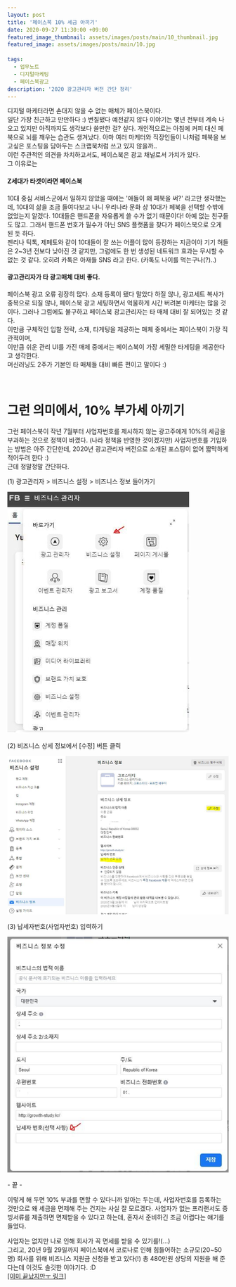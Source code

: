 ```yaml
---
layout: post
title: '페이스북 10% 세금 아끼기'
date: 2020-09-27 11:30:00 +09:00
featured_image_thumbnail: assets/images/posts/main/10_thumbnail.jpg
featured_image: assets/images/posts/main/10.jpg

tags:
  - 업무노트
  - 디지털마케팅
  - 페이스북광고
description: '2020 광고관리자 버전 간단 정리'
---
```



 디지털 마케터라면 손대지 않을 수 없는 매체가 페이스북이다.  
 일단 가장 친근하고 만만하다 :) 변질됐다 예전같지 않다 이야기는 몇년 전부터 계속 나오고 있지만 아직까지도 생각보다 쓸만한 걸? 싶다. 개인적으로는 아침에 커피 대신 페북으로 뇌를 깨우는 습관도 생겨났다. 아마 여러 마케터와 직장인들이 나처럼 페북을 보고싶은 포스팅을 담아두는 스크랩북처럼 쓰고 있지 않을까..  
 이런 주관적인 의견을 차치하고서도, 페이스북은 광고 채널로서 가치가 있다.  
 그 이유로는  

#### Z세대가 타겟이라면 페이스북  
 10대 중심 서비스군에서 일하지 않았을 때에는 '애들이 왜 페북을 써?' 라고만 생각했는데, 10대의 삶을 조금 들여다보고 나니 우리나라 문화 상 10대가 페북을 선택할 수밖에 없었는지 알겠다. 10대들은 핸드폰을 자유롭게 쓸 수가 없기 때문이다! 아예 없는 친구들도 많고. 그래서 핸드폰 번호가 필수가 아닌 SNS 플랫폼을 찾다가 페이스북으로 오게 된 듯 하다.  
 젠리나 틱톡, 제페토와 같이 10대들이 잘 쓰는 어플이 많이 등장하는 지금이야 기기 허들은 2~3년 전보다 낮아진 것 같지만, 그럼에도 한 번 생성된 네트워크 효과는 무시할 수 없는 것 같다. 오히려 카톡은 아재들 SNS 라고 한다. (카톡도 나이를 먹는구나(?)..)  

#### 광고관리자가 타 광고매체 대비 좋다.  
 페이스북 광고 오류 굉장히 많다. 소재 등록이 됐다 말았다 하질 않나, 광고세트 복사가 중복으로 되질 않나, 페이스북 광고 세팅하면서 억울하게 시간 버려본 마케터는 많을 것이다. 그러나 그럼에도 불구하고 페이스북 광고관리자는 타 매체 대비 잘 되어있는 것 같다.  
 이만큼 구체적인 입찰 전략, 소재, 타게팅을 제공하는 매체 중에서는 페이스북이 가장 직관적이며,  
 이만큼 쉬운 관리 UI를 가진 매체 중에서는 페이스북이 가장 세밀한 타게팅을 제공한다고 생각한다.  
 머신러닝도 2주가 기본인 타 매체들 대비 빠른 편이고 말이다 :)  
 <br/>
 <br/>

# 그런 의미에서, 10% 부가세 아끼기  

 그런 페이스북이 작년 7월부터 사업자번호를 제시하지 않는 광고주에게 10%의 세금을 부과하는 것으로 정책이 바꼈다. (나라 정책을 반영한 것이겠지만) 사업자번호를 기입하는 방법은 아주 간단한데, 2020년 광고관리자 버전으로 소개된 포스팅이 없어 짧막하게 적어두려 한다 :)  
 근데 정말정말 간단하다.  

 \(1) 광고관리자 > 비즈니스 설정 > 비즈니스 정보 들어가기  

![페이스북 비즈니스 정보](/assets/images/posts/content/fb-business1.jpg)

 \(2) 비즈니스 상세 정보에서 [수정] 버튼 클릭  

![페이스북 비즈니스 정보 수정](/assets/images/posts/content/fb-business2.jpg)

 \(3) 납세자번호(사업자번호) 입력하기  

 ![페이스북 납세자번호](/assets/images/posts/content/fb-business3.jpg)

 \- 끝 -

 이렇게 해 두면 10% 부과를 면할 수 있다니까 알아는 두는데, 사업자번호를 등록하는 것만으로 왜 세금을 면제해 주는 건지는 사실 잘 모르겠다. 사업자가 없는 프리랜서도 증빙서류를 제출하면 면제받을 수 있다고 하는데, 혼자서 준비하긴 조금 어렵다는 얘기를 들었다.  

 사업자는 없지만 나로 인해 회사가 꼭 면세를 받을 수 있기를!(...)  
 그리고, 20년 9월 29일까지 페이스북에서 코로나로 인해 힘들어하는 소규모(20~50명) 회사를 위해 비즈니스 지원금 신청을 받고 있다(!) 총 480만원 상당의 지원을 해 준다는데 이것도 솔깃한 이야기다. :D  
 [\[이미 끝났지만ㅜ 링크\]](https://bit.ly/32RjNcK)  
